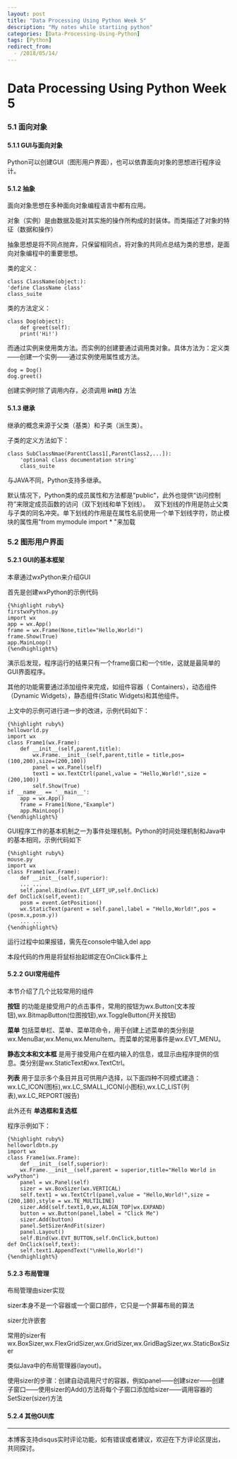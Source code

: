 ```yaml
---
layout: post
title: "Data Processing Using Python Week 5"
description: "My notes while startiing python"
categories: [Data-Processing-Using-Python]
tags: [Python]
redirect_from:
  - /2018/05/14/
---
```

# Data Processing Using Python Week 5

### 5.1 面向对象

#### 5.1.1 GUI与面向对象

Python可以创建GUI（图形用户界面），也可以依靠面向对象的思想进行程序设计。

#### 5.1.2 抽象

面向对象思想在多种面向对象编程语言中都有应用。  

对象（实例）是由数据及能对其实施的操作所构成的封装体。而类描述了对象的特征（数据和操作）  

抽象思想是将不同点抛弃，只保留相同点，将对象的共同点总结为类的思想，是面向对象编程中的重要思想。

类的定义： 

	class ClassName(object:):  
	'define ClassName class'  
	class_suite  
	
类的方法定义：
	
	class Dog(object):  
		def greet(self):  
		print('Hi!')  
		
而通过实例来使用类方法。而实例的创建要通过调用类对象。具体方法为：定义类——创建一个实例——通过实例使用属性或方法。  

	dog = Dog()  
	dog.greet()  

创建实例时除了调用内存，必须调用 __init()__ 方法  

#### 5.1.3 继承

继承的概念来源于父类（基类）和子类（派生类）。  

子类的定义方法如下：

	class SubClassNmae(ParentClass1[,ParentClass2,...]):
		'optional class documentation string'
		class_suite
	
与JAVA不同，Python支持多继承。

默认情况下，Python类的成员属性和方法都是"public"，此外也提供“访问控制符”来限定成员函数的访问（双下划线和单下划线）。  
双下划线的作用是防止父类与子类的同名冲突。单下划线的作用是在属性名前使用一个单下划线字符，防止模块的属性用"from mymodule import * "来加载  

### 5.2 图形用户界面

#### 5.2.1 GUI的基本框架

本章通过wxPython来介绍GUI

首先是创建wxPython的示例代码

	{%highlight ruby%}
	firstwxPython.py
	import wx
	app = wx.App()
	frame = wx.Frame(None,title="Hello,World!")
	frame.Show(True)
	app.MainLoop()
	{%endhighlight%}

演示后发现，程序运行的结果只有一个frame窗口和一个title，这就是最简单的GUI界面程序。

其他的功能需要通过添加组件来完成，如组件容器（	Containers），动态组件（Dynamic Widgets），静态组件(Static Widgets)和其他组件。

上文中的示例可进行进一步的改进，示例代码如下：

	{%highlight ruby%}
	helloworld.py
	import wx
	class Frame1(wx.Frame):
		def __init__(self,parent,title):
			wx.Frame.__init__(self,parent,title = title,pos=(100,200),size=(200,100))
			panel = wx.Panel(self)
			text1 = wx.TextCtrl(panel,value = "Hello,World!",size = (200,100))
			self.Show(True)
	if __name__ == '__main__':
		app = wx.App()
		frame = Frame1(None,"Example")
		app.MainLoop()
	{%endhighlight%}

GUI程序工作的基本机制之一为事件处理机制。Python的时间处理机制和Java中的基本相同，示例代码如下

	{%highlight ruby%}
	mouse.py
	import wx
	class Frame1(wx.Frame):
		def __init__(self,superior):
		... ...
		self.panel.Bind(wx.EVT_LEFT_UP,self.OnClick)
	def OnClick(self,event):
		posm = event.GetPosition()
		wx.StaticText(parent = self.panel,label = "Hello,World!",pos = (posm.x,posm.y))
		... ...
	{%endhighlight%}

运行过程中如果报错，需先在console中输入del app  

本段代码的作用是将鼠标抬起绑定在OnClick事件上

#### 5.2.2 GUI常用组件

本节介绍了几个比较常用的组件

__按钮__ 的功能是接受用户的点击事件，常用的按钮为wx.Button(文本按钮),wx.BitmapButton(位图按钮),wx.ToggleButton(开关按钮)

__菜单__ 包括菜单栏、菜单、菜单项命令，用于创建上述菜单的类分别是wx.MenuBar,wx.Menu,wx.MenuItem。而菜单的常用事件是wx.EVT_MENU。

__静态文本和文本框__ 是用于接受用户在框内输入的信息，或显示由程序提供的信息。类分别是wx.StaticText和wx.TextCtrl。

__列表__ 用于显示多个条目并且可供用户选择，以下面四种不同模式建造：wx.LC_ICON(图标),wx.LC_SMALL_ICON(小图标),wx.LC_LIST(列表),wx.LC_REPORT(报告)  

此外还有 __单选框和复选框__ 

程序示例如下：

	{%highlight ruby%}
	helloworldbtn.py
	import wx
	class Frame1(wx.Frame):
		def __init__(self,superior):
		wx.Frame.__init__(self,parent = superior,title="Hello World in wxPython")
		panel = wx.Panel(self)
		sizer = wx.BoxSizer(wx.VERTICAL)
		self.text1 = wx.TextCtrl(panel,value = "Hello,World!",size = (200,180),style = wx.TE_MULTILINE)
		sizer.Add(self.text1,0,wx,ALIGN_TOP|wx.EXPAND)
		button = wx.Button(panel,label = "Click Me")
		sizer.Add(button)
		panel.SetSizerAndFit(sizer)
		panel.Layout()
		self.Bind(wx.EVT_BUTTON,self.OnClick,button)
	def OnClick(self,text):
		self.text1.AppendText("\nHello,World!")
	{%endhighlight%}

#### 5.2.3 布局管理

布局管理由sizer实现

sizer本身不是一个容器或一个窗口部件，它只是一个屏幕布局的算法

sizer允许嵌套

常用的sizer有wx.BoxSizer,wx.FlexGridSizer,wx.GridSizer,wx.GridBagSizer,wx.StaticBoxSizer

类似Java中的布局管理器(layout)。

使用sizer的步骤：创建自动调用尺寸的容器，例如panel——创建sizer——创建子窗口——使用sizer的Add()方法将每个子窗口添加给sizer——调用容器的SetSizer(sizer)方法

#### 5.2.4 其他GUI库



---
本博客支持disqus实时评论功能，如有错误或者建议，欢迎在下方评论区提出，共同探讨。
